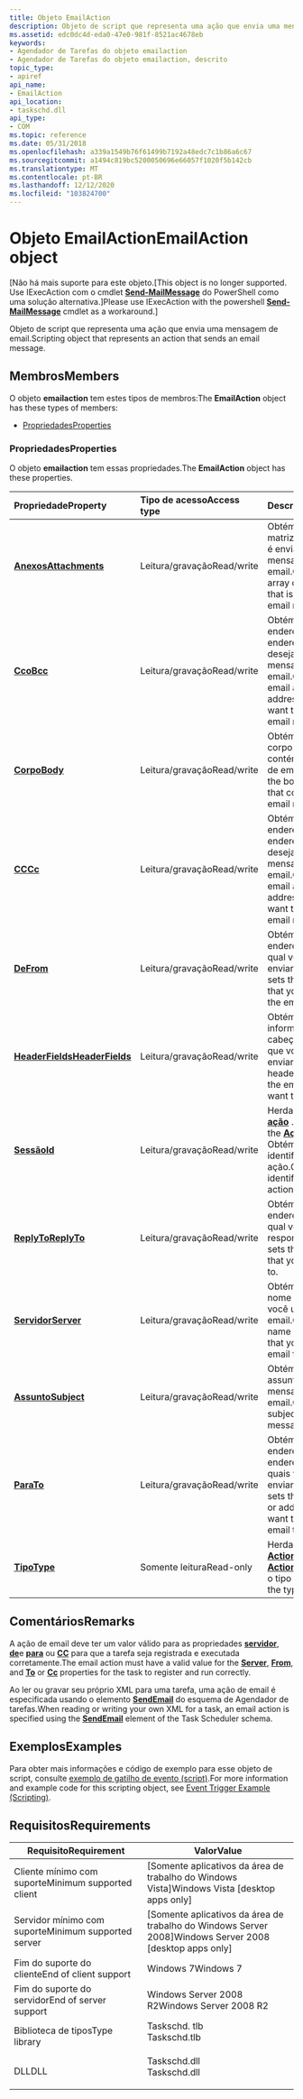 ```yaml
---
title: Objeto EmailAction
description: Objeto de script que representa uma ação que envia uma mensagem de email.
ms.assetid: edc0dc4d-eda0-47e0-981f-8521ac4678eb
keywords:
- Agendador de Tarefas do objeto emailaction
- Agendador de Tarefas do objeto emailaction, descrito
topic_type:
- apiref
api_name:
- EmailAction
api_location:
- taskschd.dll
api_type:
- COM
ms.topic: reference
ms.date: 05/31/2018
ms.openlocfilehash: a339a1549b76f61499b7192a48edc7c1b86a6c67
ms.sourcegitcommit: a1494c819bc5200050696e66057f1020f5b142cb
ms.translationtype: MT
ms.contentlocale: pt-BR
ms.lasthandoff: 12/12/2020
ms.locfileid: "103824700"
---
```

# <a name="emailaction-object"></a><span data-ttu-id="9a360-105">Objeto EmailAction</span><span class="sxs-lookup"><span data-stu-id="9a360-105">EmailAction object</span></span>

<span data-ttu-id="9a360-106">\[Não há mais suporte para este objeto.</span><span class="sxs-lookup"><span data-stu-id="9a360-106">\[This object is no longer supported.</span></span> <span data-ttu-id="9a360-107">Use IExecAction com o cmdlet [**Send-MailMessage**](/powershell/module/microsoft.powershell.utility/send-mailmessage) do PowerShell como uma solução alternativa.\]</span><span class="sxs-lookup"><span data-stu-id="9a360-107">Please use IExecAction with the powershell [**Send-MailMessage**](/powershell/module/microsoft.powershell.utility/send-mailmessage) cmdlet as a workaround.\]</span></span>

<span data-ttu-id="9a360-108">Objeto de script que representa uma ação que envia uma mensagem de email.</span><span class="sxs-lookup"><span data-stu-id="9a360-108">Scripting object that represents an action that sends an email message.</span></span>

## <a name="members"></a><span data-ttu-id="9a360-109">Membros</span><span class="sxs-lookup"><span data-stu-id="9a360-109">Members</span></span>

<span data-ttu-id="9a360-110">O objeto **emailaction** tem estes tipos de membros:</span><span class="sxs-lookup"><span data-stu-id="9a360-110">The **EmailAction** object has these types of members:</span></span>

-   [<span data-ttu-id="9a360-111">Propriedades</span><span class="sxs-lookup"><span data-stu-id="9a360-111">Properties</span></span>](#properties)

### <a name="properties"></a><span data-ttu-id="9a360-112">Propriedades</span><span class="sxs-lookup"><span data-stu-id="9a360-112">Properties</span></span>

<span data-ttu-id="9a360-113">O objeto **emailaction** tem essas propriedades.</span><span class="sxs-lookup"><span data-stu-id="9a360-113">The **EmailAction** object has these properties.</span></span>



| <span data-ttu-id="9a360-114">Propriedade</span><span class="sxs-lookup"><span data-stu-id="9a360-114">Property</span></span>                                                    | <span data-ttu-id="9a360-115">Tipo de acesso</span><span class="sxs-lookup"><span data-stu-id="9a360-115">Access type</span></span>           | <span data-ttu-id="9a360-116">Descrição</span><span class="sxs-lookup"><span data-stu-id="9a360-116">Description</span></span>                                                                                               |
|:------------------------------------------------------------|:----------------------|:----------------------------------------------------------------------------------------------------------|
| [<span data-ttu-id="9a360-117">**Anexos**</span><span class="sxs-lookup"><span data-stu-id="9a360-117">**Attachments**</span></span>](emailaction-attachments.md)<br/>   | <span data-ttu-id="9a360-118">Leitura/gravação</span><span class="sxs-lookup"><span data-stu-id="9a360-118">Read/write</span></span><br/> | <span data-ttu-id="9a360-119">Obtém ou define uma matriz de anexos que é enviada com a mensagem de email.</span><span class="sxs-lookup"><span data-stu-id="9a360-119">Gets or sets an array of attachments that is sent with the email message.</span></span><br/>                      |
| [<span data-ttu-id="9a360-120">**Cco**</span><span class="sxs-lookup"><span data-stu-id="9a360-120">**Bcc**</span></span>](emailaction-bcc.md)<br/>                   | <span data-ttu-id="9a360-121">Leitura/gravação</span><span class="sxs-lookup"><span data-stu-id="9a360-121">Read/write</span></span><br/> | <span data-ttu-id="9a360-122">Obtém ou define o endereço de email ou endereços que você deseja CCO na mensagem de email.</span><span class="sxs-lookup"><span data-stu-id="9a360-122">Gets or sets the email address or addresses that you want to Bcc in the email message.</span></span><br/>         |
| [<span data-ttu-id="9a360-123">**Corpo**</span><span class="sxs-lookup"><span data-stu-id="9a360-123">**Body**</span></span>](emailaction-body.md)<br/>                 | <span data-ttu-id="9a360-124">Leitura/gravação</span><span class="sxs-lookup"><span data-stu-id="9a360-124">Read/write</span></span><br/> | <span data-ttu-id="9a360-125">Obtém ou define o corpo do email que contém a mensagem de email.</span><span class="sxs-lookup"><span data-stu-id="9a360-125">Gets or sets the body of the email that contains the email message.</span></span><br/>                            |
| [<span data-ttu-id="9a360-126">**CC**</span><span class="sxs-lookup"><span data-stu-id="9a360-126">**Cc**</span></span>](emailaction-cc.md)<br/>                     | <span data-ttu-id="9a360-127">Leitura/gravação</span><span class="sxs-lookup"><span data-stu-id="9a360-127">Read/write</span></span><br/> | <span data-ttu-id="9a360-128">Obtém ou define o endereço de email ou endereços que você deseja CC na mensagem de email.</span><span class="sxs-lookup"><span data-stu-id="9a360-128">Gets or sets the email address or addresses that you want to Cc in the email message.</span></span><br/>          |
| [<span data-ttu-id="9a360-129">**De**</span><span class="sxs-lookup"><span data-stu-id="9a360-129">**From**</span></span>](emailaction-from.md)<br/>                 | <span data-ttu-id="9a360-130">Leitura/gravação</span><span class="sxs-lookup"><span data-stu-id="9a360-130">Read/write</span></span><br/> | <span data-ttu-id="9a360-131">Obtém ou define o endereço de email do qual você deseja enviar o email.</span><span class="sxs-lookup"><span data-stu-id="9a360-131">Gets or sets the email address that you want to send the email from.</span></span><br/>                           |
| [<span data-ttu-id="9a360-132">**HeaderFields**</span><span class="sxs-lookup"><span data-stu-id="9a360-132">**HeaderFields**</span></span>](emailaction-headerfields.md)<br/> | <span data-ttu-id="9a360-133">Leitura/gravação</span><span class="sxs-lookup"><span data-stu-id="9a360-133">Read/write</span></span><br/> | <span data-ttu-id="9a360-134">Obtém ou define as informações de cabeçalho no email que você deseja enviar.</span><span class="sxs-lookup"><span data-stu-id="9a360-134">Gets or sets the header information in the email that you want to send.</span></span><br/>                        |
| [<span data-ttu-id="9a360-135">**Sessão**</span><span class="sxs-lookup"><span data-stu-id="9a360-135">**Id**</span></span>](action-id.md)<br/>                          | <span data-ttu-id="9a360-136">Leitura/gravação</span><span class="sxs-lookup"><span data-stu-id="9a360-136">Read/write</span></span><br/> | <span data-ttu-id="9a360-137">Herdado do objeto de [**ação**](action.md) .</span><span class="sxs-lookup"><span data-stu-id="9a360-137">Inherited from the [**Action**](action.md) object.</span></span> <span data-ttu-id="9a360-138">Obtém ou define o identificador da ação.</span><span class="sxs-lookup"><span data-stu-id="9a360-138">Gets or sets the identifier of the action.</span></span><br/> |
| [<span data-ttu-id="9a360-139">**ReplyTo**</span><span class="sxs-lookup"><span data-stu-id="9a360-139">**ReplyTo**</span></span>](emailaction-replyto.md)<br/>           | <span data-ttu-id="9a360-140">Leitura/gravação</span><span class="sxs-lookup"><span data-stu-id="9a360-140">Read/write</span></span><br/> | <span data-ttu-id="9a360-141">Obtém ou define o endereço de email ao qual você deseja responder.</span><span class="sxs-lookup"><span data-stu-id="9a360-141">Gets or sets the email address that you want to reply to.</span></span><br/>                                      |
| [<span data-ttu-id="9a360-142">**Servidor**</span><span class="sxs-lookup"><span data-stu-id="9a360-142">**Server**</span></span>](emailaction-server.md)<br/>             | <span data-ttu-id="9a360-143">Leitura/gravação</span><span class="sxs-lookup"><span data-stu-id="9a360-143">Read/write</span></span><br/> | <span data-ttu-id="9a360-144">Obtém ou define o nome do servidor que você usa para enviar email.</span><span class="sxs-lookup"><span data-stu-id="9a360-144">Gets or sets the name of the server that you use to send email from.</span></span><br/>                           |
| [<span data-ttu-id="9a360-145">**Assunto**</span><span class="sxs-lookup"><span data-stu-id="9a360-145">**Subject**</span></span>](emailaction-subject.md)<br/>           | <span data-ttu-id="9a360-146">Leitura/gravação</span><span class="sxs-lookup"><span data-stu-id="9a360-146">Read/write</span></span><br/> | <span data-ttu-id="9a360-147">Obtém ou define o assunto da mensagem de email.</span><span class="sxs-lookup"><span data-stu-id="9a360-147">Gets or sets the subject of the email message.</span></span><br/>                                                 |
| [<span data-ttu-id="9a360-148">**Para**</span><span class="sxs-lookup"><span data-stu-id="9a360-148">**To**</span></span>](emailaction-to.md)<br/>                     | <span data-ttu-id="9a360-149">Leitura/gravação</span><span class="sxs-lookup"><span data-stu-id="9a360-149">Read/write</span></span><br/> | <span data-ttu-id="9a360-150">Obtém ou define o endereço de email ou endereços para os quais você deseja enviar o email.</span><span class="sxs-lookup"><span data-stu-id="9a360-150">Gets or sets the email address or addresses that you want to send the email to.</span></span><br/>                |
| [<span data-ttu-id="9a360-151">**Tipo**</span><span class="sxs-lookup"><span data-stu-id="9a360-151">**Type**</span></span>](/windows/win32/api/taskschd/nf-taskschd-iaction-get_type)<br/>                     | <span data-ttu-id="9a360-152">Somente leitura</span><span class="sxs-lookup"><span data-stu-id="9a360-152">Read-only</span></span><br/>  | <span data-ttu-id="9a360-153">Herdado do objeto [**Action**](action.md) .</span><span class="sxs-lookup"><span data-stu-id="9a360-153">Inherited from [**Action**](action.md) object.</span></span> <span data-ttu-id="9a360-154">Obtém o tipo da ação.</span><span class="sxs-lookup"><span data-stu-id="9a360-154">Gets the type of the action.</span></span><br/>                   |



 

## <a name="remarks"></a><span data-ttu-id="9a360-155">Comentários</span><span class="sxs-lookup"><span data-stu-id="9a360-155">Remarks</span></span>

<span data-ttu-id="9a360-156">A ação de email deve ter um valor válido para as propriedades [**servidor**](emailaction-server.md), [**de**](emailaction-from.md)e [**para**](emailaction-to.md) ou [**CC**](emailaction-cc.md) para que a tarefa seja registrada e executada corretamente.</span><span class="sxs-lookup"><span data-stu-id="9a360-156">The email action must have a valid value for the [**Server**](emailaction-server.md), [**From**](emailaction-from.md), and [**To**](emailaction-to.md) or [**Cc**](emailaction-cc.md) properties for the task to register and run correctly.</span></span>

<span data-ttu-id="9a360-157">Ao ler ou gravar seu próprio XML para uma tarefa, uma ação de email é especificada usando o elemento [**SendEmail**](taskschedulerschema-sendemail-actiongroup-element.md) do esquema de Agendador de tarefas.</span><span class="sxs-lookup"><span data-stu-id="9a360-157">When reading or writing your own XML for a task, an email action is specified using the [**SendEmail**](taskschedulerschema-sendemail-actiongroup-element.md) element of the Task Scheduler schema.</span></span>

## <a name="examples"></a><span data-ttu-id="9a360-158">Exemplos</span><span class="sxs-lookup"><span data-stu-id="9a360-158">Examples</span></span>

<span data-ttu-id="9a360-159">Para obter mais informações e código de exemplo para esse objeto de script, consulte [exemplo de gatilho de evento (script)](/previous-versions//aa446887(v=vs.85)).</span><span class="sxs-lookup"><span data-stu-id="9a360-159">For more information and example code for this scripting object, see [Event Trigger Example (Scripting)](/previous-versions//aa446887(v=vs.85)).</span></span>

## <a name="requirements"></a><span data-ttu-id="9a360-160">Requisitos</span><span class="sxs-lookup"><span data-stu-id="9a360-160">Requirements</span></span>



| <span data-ttu-id="9a360-161">Requisito</span><span class="sxs-lookup"><span data-stu-id="9a360-161">Requirement</span></span> | <span data-ttu-id="9a360-162">Valor</span><span class="sxs-lookup"><span data-stu-id="9a360-162">Value</span></span> |
|-------------------------------------|-----------------------------------------------------------------------------------------|
| <span data-ttu-id="9a360-163">Cliente mínimo com suporte</span><span class="sxs-lookup"><span data-stu-id="9a360-163">Minimum supported client</span></span><br/> | <span data-ttu-id="9a360-164">\[Somente aplicativos da área de trabalho do Windows Vista\]</span><span class="sxs-lookup"><span data-stu-id="9a360-164">Windows Vista \[desktop apps only\]</span></span><br/>                                          |
| <span data-ttu-id="9a360-165">Servidor mínimo com suporte</span><span class="sxs-lookup"><span data-stu-id="9a360-165">Minimum supported server</span></span><br/> | <span data-ttu-id="9a360-166">\[Somente aplicativos da área de trabalho do Windows Server 2008\]</span><span class="sxs-lookup"><span data-stu-id="9a360-166">Windows Server 2008 \[desktop apps only\]</span></span><br/>                                    |
| <span data-ttu-id="9a360-167">Fim do suporte do cliente</span><span class="sxs-lookup"><span data-stu-id="9a360-167">End of client support</span></span><br/>    | <span data-ttu-id="9a360-168">Windows 7</span><span class="sxs-lookup"><span data-stu-id="9a360-168">Windows 7</span></span><br/>                                                                    |
| <span data-ttu-id="9a360-169">Fim do suporte do servidor</span><span class="sxs-lookup"><span data-stu-id="9a360-169">End of server support</span></span><br/>    | <span data-ttu-id="9a360-170">Windows Server 2008 R2</span><span class="sxs-lookup"><span data-stu-id="9a360-170">Windows Server 2008 R2</span></span><br/>                                                       |
| <span data-ttu-id="9a360-171">Biblioteca de tipos</span><span class="sxs-lookup"><span data-stu-id="9a360-171">Type library</span></span><br/>             | <dl> <span data-ttu-id="9a360-172"><dt>Taskschd. tlb</dt></span><span class="sxs-lookup"><span data-stu-id="9a360-172"><dt>Taskschd.tlb</dt></span></span> </dl> |
| <span data-ttu-id="9a360-173">DLL</span><span class="sxs-lookup"><span data-stu-id="9a360-173">DLL</span></span><br/>                      | <dl> <span data-ttu-id="9a360-174"><dt>Taskschd.dll</dt></span><span class="sxs-lookup"><span data-stu-id="9a360-174"><dt>Taskschd.dll</dt></span></span> </dl> |



 


